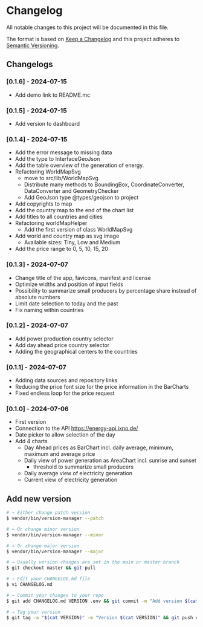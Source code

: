 # Changelog

All notable changes to this project will be documented in this file.

The format is based on [Keep a Changelog](http://keepachangelog.com/en/1.0.0/)
and this project adheres to [Semantic Versioning](http://semver.org/spec/v2.0.0.html).

## Changelogs

### [0.1.6] - 2024-07-15

* Add demo link to README.mc

### [0.1.5] - 2024-07-15

* Add version to dashboard

### [0.1.4] - 2024-07-15

* Add the error message to missing data
* Add the type to InterfaceGeoJson
* Add the table overview of the generation of energy.
* Refactoring WorldMapSvg
  * move to src/lib/WorldMapSvg
  * Distribute many methods to BoundingBox, CoordinateConverter, DataConverter and GeometryChecker
  * Add GeoJson type @types/geojson to project
* Add copyrights to map
* Add the country map to the end of the chart list
* Add titles to all countries and cities
* Refactoring worldMapHelper
  * Add the first version of class WorldMapSvg
* Add world and country map as svg image
  * Available sizes: Tiny, Low and Medium
* Add the price range to 0, 5, 10, 15, 20

### [0.1.3] - 2024-07-07

* Change title of the app, favicons, manifest and license
* Optimize widths and position of input fields
* Possibility to summarize small producers by percentage share instead of absolute numbers
* Limit date selection to today and the past 
* Fix naming within countries

### [0.1.2] - 2024-07-07

* Add power production country selector
* Add day ahead price country selector
* Adding the geographical centers to the countries

### [0.1.1] - 2024-07-07

* Adding data sources and repository links
* Reducing the price font size for the price information in the BarCharts
* Fixed endless loop for the price request

### [0.1.0] - 2024-07-06

* First version
* Connection to the API https://energy-api.ixno.de/
* Date picker to allow selection of the day
* Add 4 charts
  * Day Ahead prices as BarChart incl. daily average, minimum, maximum and average price
  * Daily view of power generation as AreaChart incl. sunrise and sunset
    * threshold to summarize small producers
  * Daily average view of electricity generation
  * Current view of electricity generation

## Add new version

```bash
# → Either change patch version
$ vendor/bin/version-manager --patch

# → Or change minor version
$ vendor/bin/version-manager --minor

# → Or change major version
$ vendor/bin/version-manager --major

# → Usually version changes are set in the main or master branch
$ git checkout master && git pull

# → Edit your CHANGELOG.md file
$ vi CHANGELOG.md

# → Commit your changes to your repo
$ git add CHANGELOG.md VERSION .env && git commit -m "Add version $(cat VERSION)" && git push

# → Tag your version
$ git tag -a "$(cat VERSION)" -m "Version $(cat VERSION)" && git push origin "$(cat VERSION)"
```
